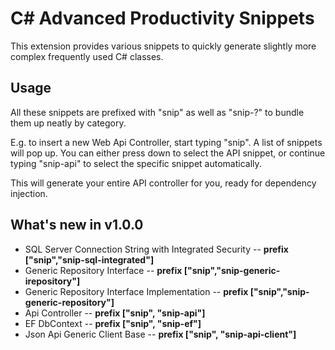# C# Advanced Productivity Snippets
This extension provides various snippets to quickly generate slightly more complex frequently used C# classes.

## Usage
All these snippets are prefixed with "snip" as well as "snip-?" to bundle them up neatly by category.

E.g. to insert a new Web Api Controller, start typing "snip". A list of snippets will pop up. You can either press down to select the API snippet, or continue typing "snip-api" to select the specific snippet automatically.

This will generate your entire API controller for you, ready for dependency injection.

## What's new in v1.0.0
- SQL Server Connection String with Integrated Security
-- **prefix ["snip","snip-sql-integrated"]**
- Generic Repository Interface
-- **prefix ["snip","snip-generic-irepository"]**
- Generic Repository Interface Implementation
-- **prefix ["snip","snip-generic-repository"]**
- Api Controller
-- **prefix ["snip", "snip-api"]**
- EF DbContext
-- **prefix ["snip", "snip-ef"]**
- Json Api Generic Client Base
-- **prefix ["snip", "snip-api-client"]**